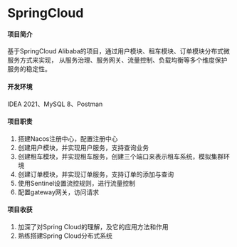 # SpringCloud

#### 项目简介
基于SpringCloud Alibaba的项目，通过用户模块、租车模块、订单模块分布式微服务方式来实现，
从服务治理、服务网关、流量控制、负载均衡等多个维度保护服务的稳定性。

#### 开发环境
IDEA 2021、MySQL 8、Postman


#### 项目职责

1.  搭建Nacos注册中心，配置注册中心
2.  创建用户模块，并实现用户服务，支持查询业务
3.  创建租车模块，并实现租车服务，创建三个端口来表示租车系统，模拟集群环境
4.  创建订单模块，并实现订单服务，支持订单的添加与查询
5.  使用Sentinel设置流控规则，进行流量控制
6.  配置gateway网关，访问请求

#### 项目收获

1.  加深了对Spring Cloud的理解，及它的应用方法和作用
2.  熟练搭建Spring Cloud分布式系统
